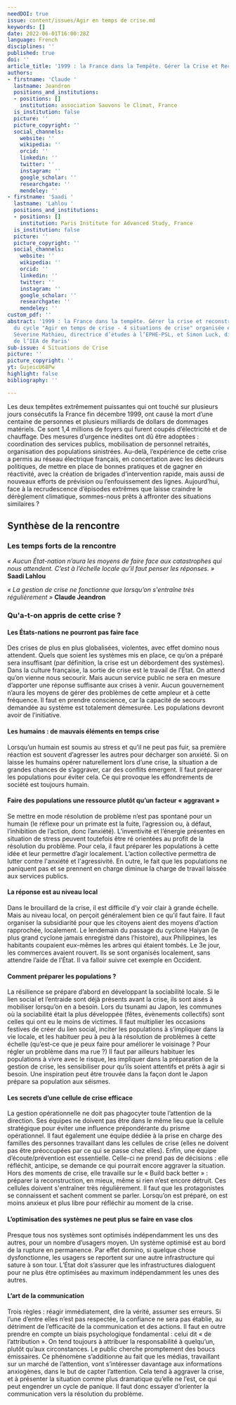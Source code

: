 ```yaml
---
needDOI: true
issue: content/issues/Agir en temps de crise.md
keywords: []
date: 2022-06-01T16:00:28Z
language: French
disciplines: ''
published: true
doi: ''
article_title: '1999 : la France dans la Tempête. Gérer la Crise et Reconstruire'
authors:
- firstname: 'Claude '
  lastname: Jeandron
  positions_and_institutions:
  - positions: []
    institution: association Sauvons le Climat, France
  is_institution: false
  picture: ''
  picture_copyright: ''
  social_channels:
    website: ''
    wikipedia: ''
    orcid: ''
    linkedin: ''
    twitter: ''
    instagram: ''
    google_scholar: ''
    researchgate: ''
    mendeley: ''
- firstname: 'Saadi '
  lastname: 'Lahlou '
  positions_and_institutions:
  - positions: []
    institution: Paris Institute for Advanced Study, France
  is_institution: false
  picture: ''
  picture_copyright: ''
  social_channels:
    website: ''
    wikipedia: ''
    orcid: ''
    linkedin: ''
    twitter: ''
    instagram: ''
    google_scholar: ''
    researchgate: ''
    mendeley: ''
custom_pdf: ''
abstract: '1999 : la France dans la tempête. Gérer la crise et reconstruire : rencontre
  du cycle "Agir en temps de crise - 4 situations de crise" organisée et animée par
  Séverine Mathieu, directrice d’études à l’EPHE-PSL, et Simon Luck, directeur scientifique
  de l’IEA de Paris'
sub-issue: 4 Situations de Crise
picture: ''
picture_copyright: ''
yt: GujeicU68Pw
highlight: false
bibliography: ''

---
```

Les deux tempêtes extrêmement puissantes qui ont touché sur plusieurs jours consécutifs la France fin décembre 1999, ont causé la mort d’une centaine de personnes et plusieurs milliards de dollars de dommages matériels. Ce sont 1,4 millions de foyers qui furent coupés d’électricité et de chauffage. Des mesures d’urgence inédites ont dû être adoptées : coordination des services publics, mobilisation de personnel retraités, organisation des populations sinistrées. Au-delà, l’expérience de cette crise a permis au réseau électrique français, en concertation avec les décideurs politiques, de mettre en place de bonnes pratiques et de gagner en réactivité, avec la création de brigades d’intervention rapide, mais aussi de nouveaux efforts de prévision ou l’enfouissement des lignes. Aujourd’hui, face à la recrudescence d’épisodes extrêmes que laisse craindre le dérèglement climatique, sommes-nous prêts à affronter des situations similaires ?

<Youtube yt="GujeicU68Pw" caption ="1999 : la France dans la tempête.Gérer la crise et reconstruire"></Youtube>

## Synthèse de la rencontre

### Les temps forts de la rencontre

_« Aucun État-nation n’aura les moyens de faire face aux catastrophes qui nous attendent. C’est à l’échelle locale qu’il faut penser les réponses. »_ **Saadi Lahlou**

_« La gestion de crise ne fonctionne que lorsqu’on s'entraîne très régulièrement »_ **Claude Jeandron**

### Qu'a-t-on appris de cette crise ?

#### Les États-nations ne pourront pas faire face

Des crises de plus en plus globalisées, violentes, avec effet domino nous attendent. Quels que soient les systèmes mis en place, ce qu’on a préparé sera insuffisant (par définition, la crise est un débordement des systèmes). Dans la culture française, la sortie de crise est le travail de l’État. On attend qu’on vienne nous secourir. Mais aucun service public ne sera en mesure d’apporter une réponse suffisante aux crises à venir. Aucun gouvernement n’aura les moyens de gérer des problèmes de cette ampleur et à cette fréquence. Il faut en prendre conscience, car la capacité de secours demandée au système est totalement démesurée. Les populations devront avoir de l’initiative.

#### Les humains : de mauvais éléments en temps crise

Lorsqu’un humain est soumis au stress et qu’il ne peut pas fuir, sa première réaction est souvent d’agresser les autres pour décharger son anxiété. Si on laisse les humains opérer naturellement lors d’une crise, la situation a de grandes chances de s’aggraver, car des conflits émergent. Il faut préparer les populations pour éviter cela. Ce qui provoque les effondrements de société est toujours humain.

#### Faire des populations une ressource plutôt qu’un facteur « aggravant »

Se mettre en mode résolution de problème n’est pas spontané pour un humain (le réflexe pour un primate est la fuite, l’agression ou, à défaut, l’inhibition de l’action, donc l’anxiété). L’inventivité et l’énergie présentes en situation de stress peuvent toutefois être ré orientées au profit de la résolution du problème. Pour cela, il faut préparer les populations à cette idée et leur permettre d’agir localement. L’action collective permettra de lutter contre l'anxiété et l'agressivité. En outre, le fait que les populations ne paniquent pas et se prennent en charge diminue la charge de travail laissée aux services publics.

#### La réponse est au niveau local

Dans le brouillard de la crise, il est difficile d’y voir clair à grande échelle. Mais au niveau local, on perçoit généralement bien ce qu’il faut faire. Il faut organiser la subsidiarité pour que les citoyens aient des moyens d’action rapprochée, localement. Le lendemain du passage du cyclone Haiyan (le plus grand cyclone jamais enregistré dans l’histoire), aux Philippines, les habitants coupaient eux-mêmes les arbres qui étaient tombés. Le 3e jour, les commerces avaient rouvert. Ils se sont organisés localement, sans attendre l’aide de l’État. Il va falloir suivre cet exemple en Occident.

#### Comment préparer les populations ?

La résilience se prépare d’abord en développant la sociabilité locale. Si le lien social et l’entraide sont déjà présents avant la crise, ils sont aisés à mobiliser lorsqu’on en a besoin. Lors du tsunami au Japon, les communes où la sociabilité était la plus développée (fêtes, évènements collectifs) sont celles qui ont eu le moins de victimes. Il faut multiplier les occasions festives de créer du lien social, inciter les populations à s’impliquer dans la vie locale, et les habituer peu à peu à la résolution de problèmes à cette échelle (qu’est-ce que je peux faire pour améliorer le voisinage ? Pour régler un problème dans ma rue ?) Il faut par ailleurs habituer les populations à vivre avec le risque, les impliquer dans la préparation de la gestion de crise, les sensibiliser pour qu’ils soient attentifs et prêts à agir si besoin. Une inspiration peut être trouvée dans la façon dont le Japon prépare sa population aux séismes.

#### Les secrets d’une cellule de crise efficace

La gestion opérationnelle ne doit pas phagocyter toute l’attention de la direction. Ses équipes ne doivent pas être dans le même lieu que la cellule stratégique pour éviter une influence prépondérante du prisme opérationnel. Il faut également une équipe dédiée à la prise en charge des familles des personnes travaillant dans les cellules de crise (elles ne doivent pas être préoccupées par ce qui se passe chez elles). Enfin, une équipe d’écoute/prévention est essentielle. Celle-ci ne prend pas de décisions : elle réfléchit, anticipe, se demande ce qui pourrait encore aggraver la situation. Hors des moments de crise, elle travaille sur le « Build back better » : préparer la reconstruction, en mieux, même si rien n’est encore détruit. Ces cellules doivent s'entraîner très régulièrement. Il faut que les protagonistes se connaissent et sachent comment se parler. Lorsqu’on est préparé, on est moins anxieux et plus libre pour réfléchir au moment de la crise.

#### L’optimisation des systèmes ne peut plus se faire en vase clos

Presque tous nos systèmes sont optimisés indépendamment les uns des autres, pour un nombre d’usagers moyen. Un système optimisé est au bord de la rupture en permanence. Par effet domino, si quelque chose dysfonctionne, les usagers se reportent sur une autre infrastructure qui sature à son tour. L’État doit s’assurer que les infrastructures dialoguent pour ne plus être optimisées au maximum indépendamment les unes des autres.

#### L’art de la communication

Trois règles : réagir immédiatement, dire la vérité, assumer ses erreurs. Si l’une d’entre elles n’est pas respectée, la confiance ne sera pas établie, au détriment de l’efficacité de la communication et des actions. Il faut en outre prendre en compte un biais psychologique fondamental : celui dit « de l’attribution ». On tend toujours à attribuer la responsabilité à quelqu’un, plutôt qu’aux circonstances. Le public cherche promptement des boucs émissaires. Ce phénomène s’additionne au fait que les médias, travaillant sur un marché de l’attention, vont s’intéresser davantage aux informations anxiogènes, dans le but de capter l’attention. Cela tend à aggraver la crise, et à présenter la situation comme plus dramatique qu’elle ne l’est, ce qui peut engendrer un cycle de panique. Il faut donc essayer d’orienter la communication vers la résolution du problème.